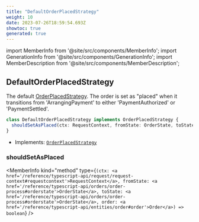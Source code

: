 ```yaml
---
title: "DefaultOrderPlacedStrategy"
weight: 10
date: 2023-07-26T18:59:54.693Z
showtoc: true
generated: true
---
```

<!-- This file was generated from the Vendure source. Do not modify. Instead, re-run the "docs:build" script -->
import MemberInfo from '@site/src/components/MemberInfo';
import GenerationInfo from '@site/src/components/GenerationInfo';
import MemberDescription from '@site/src/components/MemberDescription';


## DefaultOrderPlacedStrategy

<GenerationInfo sourceFile="packages/core/src/config/order/default-order-placed-strategy.ts" sourceLine="14" packageName="@vendure/core" />

The default <a href='/reference/typescript-api/orders/order-placed-strategy#orderplacedstrategy'>OrderPlacedStrategy</a>. The order is set as "placed" when it transitions from
'ArrangingPayment' to either 'PaymentAuthorized' or 'PaymentSettled'.

```ts title="Signature"
class DefaultOrderPlacedStrategy implements OrderPlacedStrategy {
  shouldSetAsPlaced(ctx: RequestContext, fromState: OrderState, toState: OrderState, order: Order) => boolean;
}
```
* Implements: <code><a href='/reference/typescript-api/orders/order-placed-strategy#orderplacedstrategy'>OrderPlacedStrategy</a></code>



<div className="members-wrapper">

### shouldSetAsPlaced

<MemberInfo kind="method" type={`(ctx: <a href='/reference/typescript-api/request/request-context#requestcontext'>RequestContext</a>, fromState: <a href='/reference/typescript-api/orders/order-process#orderstate'>OrderState</a>, toState: <a href='/reference/typescript-api/orders/order-process#orderstate'>OrderState</a>, order: <a href='/reference/typescript-api/entities/order#order'>Order</a>) => boolean`}   />




</div>
